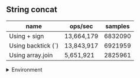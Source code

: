 ## String concat

|name|ops/sec|samples|
|-|-|-|
|Using + sign|13,664,179|6832090|
|Using backtick (`)|13,843,917|6921959|
|Using array.join|5,651,921|2825961|


<details>
<summary>Environment</summary>

* __Machine:__ linux x64 | 4 vCPUs | 7.6GB Mem
* __Run:__ Wed Sep 25 2024 23:29:48 GMT+0000 (Coordinated Universal Time)
</details>

<!--
{"environment":{"platform":"linux","arch":"x64","cpus":4,"totalMemory":7.597896575927734},"benchmarks":[{"name":"Using + sign","opsSec":13664179.016064942,"samples":6832090},{"name":"Using backtick (`)","opsSec":13843917.39077506,"samples":6921959},{"name":"Using array.join","opsSec":5651921.740020271,"samples":2825961}]}-->
